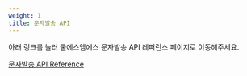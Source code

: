 ```yaml
---
weight: 1
title: 문자발송 API
---
```


아래 링크를 눌러 쿨에스엠에스 문자발송 API 레퍼런스 페이지로 이동해주세요.

[문자발송 API Reference](/texting-api)

